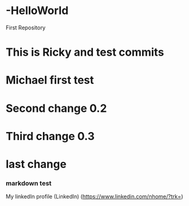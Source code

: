 # -HelloWorld
First Repository
# This is Ricky and test commits
# Michael first test
# Second change 0.2
# Third change 0.3
# last change
### markdown test

 My linkedIn profile (LinkedIn) (https://www.linkedin.com/nhome/?trk=)
